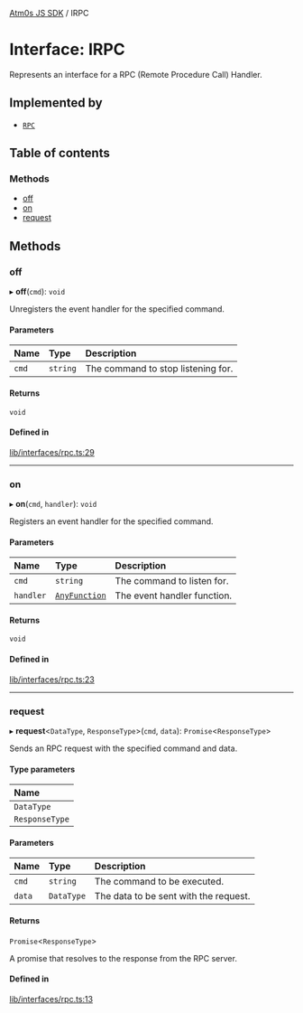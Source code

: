 [Atm0s JS SDK](../README.md) / IRPC

# Interface: IRPC

Represents an interface for a RPC (Remote Procedure Call) Handler.

## Implemented by

- [`RPC`](../classes/RPC.md)

## Table of contents

### Methods

- [off](IRPC.md#off)
- [on](IRPC.md#on)
- [request](IRPC.md#request)

## Methods

### off

▸ **off**(`cmd`): `void`

Unregisters the event handler for the specified command.

#### Parameters

| Name | Type | Description |
| :------ | :------ | :------ |
| `cmd` | `string` | The command to stop listening for. |

#### Returns

`void`

#### Defined in

[lib/interfaces/rpc.ts:29](https://github.com/8xFF/media-sdk-js/blob/633baca/src/lib/interfaces/rpc.ts#L29)

___

### on

▸ **on**(`cmd`, `handler`): `void`

Registers an event handler for the specified command.

#### Parameters

| Name | Type | Description |
| :------ | :------ | :------ |
| `cmd` | `string` | The command to listen for. |
| `handler` | [`AnyFunction`](../README.md#anyfunction) | The event handler function. |

#### Returns

`void`

#### Defined in

[lib/interfaces/rpc.ts:23](https://github.com/8xFF/media-sdk-js/blob/633baca/src/lib/interfaces/rpc.ts#L23)

___

### request

▸ **request**<`DataType`, `ResponseType`\>(`cmd`, `data`): `Promise`<`ResponseType`\>

Sends an RPC request with the specified command and data.

#### Type parameters

| Name |
| :------ |
| `DataType` |
| `ResponseType` |

#### Parameters

| Name | Type | Description |
| :------ | :------ | :------ |
| `cmd` | `string` | The command to be executed. |
| `data` | `DataType` | The data to be sent with the request. |

#### Returns

`Promise`<`ResponseType`\>

A promise that resolves to the response from the RPC server.

#### Defined in

[lib/interfaces/rpc.ts:13](https://github.com/8xFF/media-sdk-js/blob/633baca/src/lib/interfaces/rpc.ts#L13)
